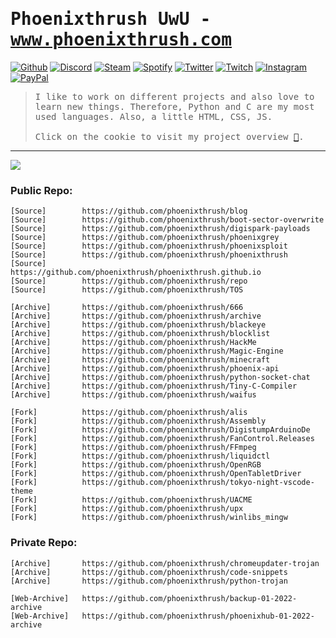 # <samp>Phoenixthrush UwU - www.phoenixthrush.com</samp>

[![Github](https://img.shields.io/badge/GitHub-100000?style=for-the-badge&logo=github&logoColor=white)](https://github.com/phoenixthrush)
[![Discord](https://img.shields.io/badge/Discord-7289DA?style=for-the-badge&logo=discord&logoColor=white)](https://discord.com/users/458267581594468352)
[![Steam](https://img.shields.io/badge/Steam-000000?style=for-the-badge&logo=steam&logoColor=white)](https://steamcommunity.com/id/phoenixthrush/)
[![Spotify](https://img.shields.io/badge/Spotify-1ED760?&style=for-the-badge&logo=spotify&logoColor=white)](https://open.spotify.com/user/hlddjuzm3oqpw8e52sejmi5g1?si=827aa2f367ec4b24)
[![Twitter](https://img.shields.io/badge/Twitter-1DA1F2?style=for-the-badge&logo=twitter&logoColor=white)](https://twitter.com/xPhoenixthrushx)
[![Twitch](https://img.shields.io/badge/Twitch-9146FF?style=for-the-badge&logo=twitch&logoColor=white)](https://twitch.tv/loligott)
[![Instagram](https://img.shields.io/badge/Instagram-E4405F?style=for-the-badge&logo=instagram&logoColor=white)](https://instagram.com/phoenixthrush)
[![PayPal](https://img.shields.io/badge/PayPal-00457C?style=for-the-badge&logo=paypal&logoColor=white)](https://www.paypal.me/xphoenixthrushx)


> <samp>I like to work on different projects and also love to learn new things. Therefore, Python and C are my most used languages. Also, a little HTML, CSS, JS.<br /><br />
> Click on the cookie to visit my project overview [:cookie:](https://www.phoenixthrush.com).</samp>

---
<img align="center" src="https://cdn.discordapp.com/attachments/756528641202061483/1028236039262847056/nezuko.png">

### Public Repo:
    [Source]        https://github.com/phoenixthrush/blog
    [Source]        https://github.com/phoenixthrush/boot-sector-overwrite
    [Source]        https://github.com/phoenixthrush/digispark-payloads
    [Source]        https://github.com/phoenixthrush/phoenixgrey
    [Source]        https://github.com/phoenixthrush/phoenixsploit
    [Source]        https://github.com/phoenixthrush/phoenixthrush
    [Source]        https://github.com/phoenixthrush/phoenixthrush.github.io
    [Source]        https://github.com/phoenixthrush/repo
    [Source]        https://github.com/phoenixthrush/TOS

    [Archive]       https://github.com/phoenixthrush/666
    [Archive]       https://github.com/phoenixthrush/archive
    [Archive]       https://github.com/phoenixthrush/blackeye
    [Archive]       https://github.com/phoenixthrush/blocklist
    [Archive]       https://github.com/phoenixthrush/HackMe
    [Archive]       https://github.com/phoenixthrush/Magic-Engine
    [Archive]       https://github.com/phoenixthrush/minecraft
    [Archive]       https://github.com/phoenixthrush/phoenix-api
    [Archive]       https://github.com/phoenixthrush/python-socket-chat
    [Archive]       https://github.com/phoenixthrush/Tiny-C-Compiler
    [Archive]       https://github.com/phoenixthrush/waifus

    [Fork]          https://github.com/phoenixthrush/alis
    [Fork]          https://github.com/phoenixthrush/Assembly
    [Fork]          https://github.com/phoenixthrush/DigistumpArduinoDe
    [Fork]          https://github.com/phoenixthrush/FanControl.Releases
    [Fork]          https://github.com/phoenixthrush/FFmpeg
    [Fork]          https://github.com/phoenixthrush/liquidctl
    [Fork]          https://github.com/phoenixthrush/OpenRGB
    [Fork]          https://github.com/phoenixthrush/OpenTabletDriver
    [Fork]          https://github.com/phoenixthrush/tokyo-night-vscode-theme
    [Fork]          https://github.com/phoenixthrush/UACME
    [Fork]          https://github.com/phoenixthrush/upx
    [Fork]          https://github.com/phoenixthrush/winlibs_mingw

### Private Repo:
    [Archive]       https://github.com/phoenixthrush/chromeupdater-trojan
    [Archive]       https://github.com/phoenixthrush/code-snippets
    [Archive]       https://github.com/phoenixthrush/python-trojan

    [Web-Archive]   https://github.com/phoenixthrush/backup-01-2022-archive
    [Web-Archive]   https://github.com/phoenixthrush/phoenixhub-01-2022-archive
